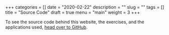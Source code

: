 +++
categories = []
date = "2020-02-22"
description = ""
slug = ""
tags = []
title = "Source Code"
draft = true
menu = "main"
weight = 3
+++

To see the source code behind this website, the exercises, and the applications used, [head over to GitHub](https://github.com/stackrox/bsidessf-2020-workshop).
